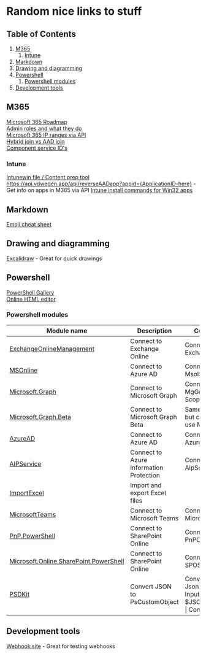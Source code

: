 # Random nice links to stuff

## Table of Contents <!-- omit in toc -->

1. [M365](#m365)
   1. [Intune](#intune)
2. [Markdown](#markdown)
3. [Drawing and diagramming](#drawing-and-diagramming)
4. [Powershell](#powershell)
   1. [Powershell modules](#powershell-modules)
5. [Development tools](#development-tools)

## M365

[Microsoft 365 Roadmap](https://www.microsoft.com/en-us/microsoft-365/roadmap?filters=&searchterms=)  
[Admin roles and what they do](https://learn.microsoft.com/en-us/azure/active-directory/roles/permissions-reference#domain-name-administrator)  
[Microsoft 365 IP ranges via API](https://endpoints.office.com/endpoints/worldwide?clientrequestid=b10c5ed1-bad1-445f-b386-b919946339a7)  
[Hybrid join vs AAD join](https://wiki.winadmins.io/en/autopilot/hybrid-join-vs-aad-join)  
[Component service ID's](https://learn.microsoft.com/en-us/entra/identity/users/licensing-service-plan-reference)

### Intune

[Intunewin file / Content prep tool](https://svrooij.io/2023/10/19/open-source-intune-content-prep/)  
<https://api.vdwegen.app/api/reverseAADapp?appid={ApplicationID-here}> - Get info on apps in M365 via API
[Intune install commands for Win32 apps](https://silentinstallhq.com/)

## Markdown

[Emoji cheat sheet](https://github.com/ikatyang/emoji-cheat-sheet#table-of-contents)

## Drawing and diagramming

[Excalidraw](https://excalidraw.com/) - Great for quick drawings

## Powershell

[PowerShell Gallery](https://www.powershellgallery.com/)  
[Online HTML editor](https://html5-editor.net/)

### Powershell modules

| Module name                                                                                                                 | Description                             | Commands                                                        |
| --------------------------------------------------------------------------------------------------------------------------- | --------------------------------------- | --------------------------------------------------------------- |
| [ExchangeOnlineManagement](https://www.powershellgallery.com/packages/ExchangeOnlineManagement)                             | Connect to Exchange Online              | Connect-ExchangeOnline                                          |
| [MSOnline](https://www.powershellgallery.com/packages/MSOnline)                                                             | Connect to Azure AD                     | Connect-MsolService                                             |
| [Microsoft.Graph](https://www.powershellgallery.com/packages/Microsoft.Graph)                                               | Connect to Microsoft Graph              | Connect-MgGraph -Scopes                                         |
| [Microsoft.Graph.Beta](https://www.powershellgallery.com/packages/Microsoft.Graph.Beta)                                     | Connect to Microsoft Graph Beta         | Same as above, but commands use MgGraphBeta                     |
| [AzureAD](https://www.powershellgallery.com/packages/AzureAD)                                                               | Connect to Azure AD                     | Connect-AzureAD                                                 |
| [AIPService](https://www.powershellgallery.com/packages/AIPService)                                                         | Connect to Azure Information Protection | Connect-AipService                                              |
| [ImportExcel](https://www.powershellgallery.com/packages/ImportExcel)                                                       | Import and export Excel files           |                                                                 |
| [MicrosoftTeams](https://www.powershellgallery.com/packages/MicrosoftTeams)                                                 | Connect to Microsoft Teams              | Connect-MicrosoftTeams                                          |
| [PnP.PowerShell](https://www.powershellgallery.com/packages/PnP.PowerShell)                                                 | Connect to SharePoint Online            | Connect-PnPOnline                                               |
| [Microsoft.Online.SharePoint.PowerShell](https://www.powershellgallery.com/packages/Microsoft.Online.SharePoint.PowerShell) | Connect to SharePoint Online            | Connect-SPOService                                              |
| [PSDKit](https://www.powershellgallery.com/packages/PSDKit)                                                                 | Convert JSON to PsCustomObject          | ConvertFrom-Json -InputObject $JSONInputString \| ConvertTo-Psd |

## Development tools

[Webhook.site](https://webhook.site/) - Great for testing webhooks
